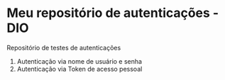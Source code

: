 # Meu repositório de autenticações - DIO
Repositório de testes de autenticações

1. Autenticação via nome de usuário e senha
2. Autenticação via Token de acesso pessoal